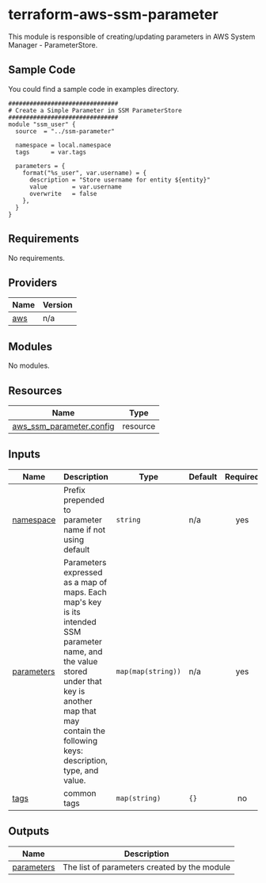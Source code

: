 # terraform-aws-ssm-parameter

This module is responsible of creating/updating parameters in AWS System Manager - ParameterStore.

## Sample Code 

You could find a sample code in examples directory.

```
###############################
# Create a Simple Parameter in SSM ParameterStore
###############################
module "ssm_user" {
  source  = "../ssm-parameter"

  namespace = local.namespace
  tags      = var.tags

  parameters = {
    format("%s_user", var.username) = {
      description = "Store username for entity ${entity}"
      value       = var.username
      overwrite   = false
    },
  }
}
```

## Requirements

No requirements.

## Providers

| Name | Version |
|------|---------|
| <a name="provider_aws"></a> [aws](#provider\_aws) | n/a |

## Modules

No modules.

## Resources

| Name | Type |
|------|------|
| [aws_ssm_parameter.config](https://registry.terraform.io/providers/hashicorp/aws/latest/docs/resources/ssm_parameter) | resource |

## Inputs

| Name | Description | Type | Default | Required |
|------|-------------|------|---------|:--------:|
| <a name="input_namespace"></a> [namespace](#input\_namespace) | Prefix prepended to parameter name if not using default | `string` | n/a | yes |
| <a name="input_parameters"></a> [parameters](#input\_parameters) | Parameters expressed as a map of maps. Each map's key is its intended SSM parameter name, and the value stored under that key is another map that may contain the following keys: description, type, and value. | `map(map(string))` | n/a | yes |
| <a name="input_tags"></a> [tags](#input\_tags) | common tags | `map(string)` | `{}` | no |

## Outputs

| Name | Description |
|------|-------------|
| <a name="output_parameters"></a> [parameters](#output\_parameters) | The list of parameters created by the module |
